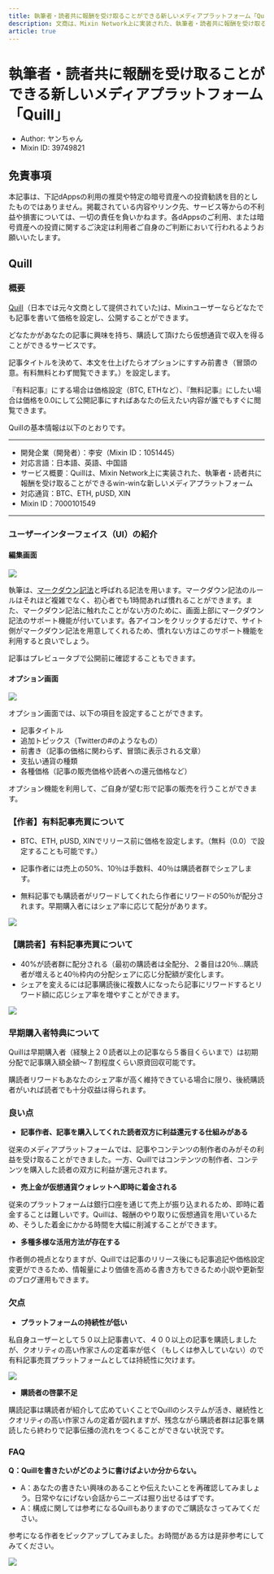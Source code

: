 ```yaml
---
title: 執筆者・読者共に報酬を受け取ることができる新しいメディアプラットフォーム「Quill」
description: 文商は、Mixin Network上に実装された、執筆者・読者共に報酬を受け取ることができるwin-winな新しいメディアプラットフォームです。
article: true
---
```


# 執筆者・読者共に報酬を受け取ることができる新しいメディアプラットフォーム「Quill」

- Author: ヤンちゃん
- Mixin ID: 39749821

## 免責事項

本記事は、下記dAppsの利用の推奨や特定の暗号資産への投資勧誘を目的としたものではありません。掲載されている内容やリンク先、サービス等からの不利益や損害については、一切の責任を負いかねます。各dAppsのご利用、または暗号資産への投資に関するご決定は利用者ご自身のご判断において行われるようお願いいたします。

## Quill

### 概要

[Quill](https://quill.im/)（日本では元々文商として提供されていた)は、Mixinユーザーならどなたでも記事を書いて価格を設定し、公開することができます。

どなたかがあなたの記事に興味を持ち、購読して頂けたら仮想通貨で収入を得ることができるサービスです。

記事タイトルを決めて、本文を仕上げたらオプションにすすみ前書き（冒頭の意。有料無料とわず閲覧できます。）を設定します。

『有料記事』にする場合は価格設定（BTC, ETHなど）、『無料記事』にしたい場合は価格を0.0にして公開記事にすればあなたの伝えたい内容が誰でもすぐに閲覧できます。

Quillの基本情報は以下のとおりです。

***
- 開発企業（開発者）：李安（Mixin ID：1051445）
- 対応言語：日本語、英語、中国語
- サービス概要：Quillは、Mixin Network上に実装された、執筆者・読者共に報酬を受け取ることができるwin-winな新しいメディアプラットフォーム
- 対応通貨：BTC、ETH, pUSD, XIN
- Mixin ID：7000101549
***


### ユーザーインターフェイス（UI）の紹介

#### 編集画面

![](./image1.png)

執筆は、[マークダウン記法](https://backlog.com/ja/blog/how-to-write-markdown/)と呼ばれる記法を用います。マークダウン記法のルールはそれほど複雑でなく、初心者でも1時間あれば慣れることができます。また、マークダウン記法に触れたことがない方のために、画面上部にマークダウン記法のサポート機能が付いています。各アイコンをクリックするだけで、サイト側がマークダウン記法を用意してくれるため、慣れない方はこのサポート機能を利用すると良いでしょう。

記事はプレビュータブで公開前に確認することもできます。

#### オプション画面

![](./image2.png)

オプション画面では、以下の項目を設定することができます。

- 記事タイトル
- 追加トピックス（Twitterの#のようなもの）
- 前書き（記事の価格に関わらず、冒頭に表示される文章）
- 支払い通貨の種類
- 各種価格（記事の販売価格や読者への還元価格など）

オプション機能を利用して、ご自身が望む形で記事の販売を行うことができます。


### 【作者】有料記事売買について

- BTC、ETH, pUSD, XINでリリース前に価格を設定します。（無料（0.0）で設定することも可能です。）

- 記事作者には売上の50%、10％は手数料、40％は購読者群でシェアします。

- 無料記事でも購読者がリワードしてくれたら作者にリワードの50％が配分されます。早期購入者にはシェア率に応じて配分があります。

![](./image3.png)


### 【購読者】有料記事売買について

- 40%が読者群に配分される（最初の購読者は全配分、２番目は20％…購読者が増えると40％枠内の分配シェアに応じ分配額が変化します。
- シェアを変えるには記事購読後に複数人になったら記事にリワードするとリワード額に応じシェア率を増やすことができます。

![](./image4.png)


### 早期購入者特典について

Quillは早期購入者（経験上２０読者以上の記事なら５番目くらいまで）は初期分配で記事購入額全額～７割程度くらい原資回収可能です。

購読者リワードもあなたのシェア率が高く維持できている場合に限り、後続購読者がいれば読者でも十分収益は得られます。


### 良い点

- **記事作者、記事を購入してくれた読者双方に利益還元する仕組みがある**

従来のメディアプラットフォームでは、記事やコンテンツの制作者のみがその利益を受け取ることができました。一方、Quillではコンテンツの制作者、コンテンツを購入した読者の双方に利益が還元されます。

- **売上金が仮想通貨ウォレットへ即時に着金される**

従来のプラットフォームは銀行口座を通じて売上が振り込まれるため、即時に着金することは難しいです。Quillは、報酬のやり取りに仮想通貨を用いているため、そうした着金にかかる時間を大幅に削減することができます。

- **多種多様な活用方法が存在する**

作者側の視点となりますが、Quillでは記事のリリース後にも記事追記や価格設定変更ができるため、情報量により価値を高める書き方もできるため小説や更新型のブログ運用もできます。


### 欠点

- **プラットフォームの持続性が低い**

私自身ユーザーとして５０以上記事書いて、４００以上の記事を購読しましたが、クオリティの高い作家さんの定着率が低く（もしくは参入していない）ので有料記事売買プラットフォームとしては持続性に欠けます。

![](./image5.png)

- **購読者の啓蒙不足**

購読記事は購読者が紹介して広めていくことでQuillのシステムが活き、継続性とクオリティの高い作家さんの定着が図れますが、残念ながら購読者群は記事を購読したら終わりで記事伝播の流れをつくることができない状況です。


### FAQ

**Q：Quillを書きたいがどのように書けばよいか分からない。**

- A：あなたの書きたい興味のあることや伝えたいことを再確認してみましょう。日常やなにげない会話からニーズは掘り出せるはずです。
- A：構成に関しては参考になるQuillもありますのでご購読なさってみてください。

参考になる作者をピックアップしてみました。お時間がある方は是非参考にしてみてください。

![](./image6.png)


